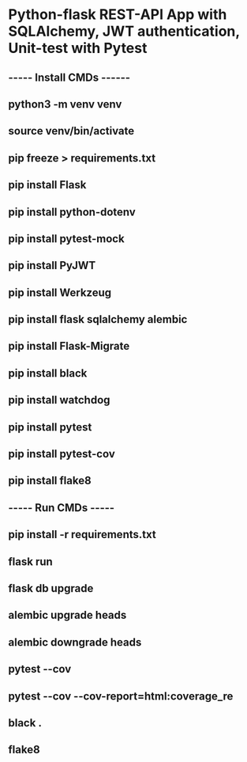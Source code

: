 # Python-flask REST-API App with SQLAlchemy, JWT authentication, Unit-test with Pytest


## ----- Install CMDs ------
## python3 -m venv venv
## source venv/bin/activate
## pip freeze > requirements.txt

## pip install Flask
## pip install python-dotenv
## pip install pytest-mock
## pip install PyJWT
## pip install Werkzeug
## pip install flask sqlalchemy alembic
## pip install Flask-Migrate
## pip install black
## pip install watchdog
## pip install pytest
## pip install pytest-cov
## pip install flake8

## ----- Run CMDs -----
## pip install -r requirements.txt
## flask run
## flask db upgrade
## alembic upgrade heads
## alembic downgrade heads
## pytest --cov
## pytest --cov --cov-report=html:coverage_re
## black .
## flake8

